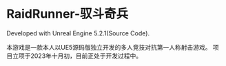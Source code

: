 # RaidRunner-驭斗奇兵

Developed with Unreal Engine 5.2.1(Source Code).

本游戏是一款本人以UE5源码版独立开发的多人竞技对抗第一人称射击游戏。
项目立项于2023年十月初，目前正处于开发过程中。
